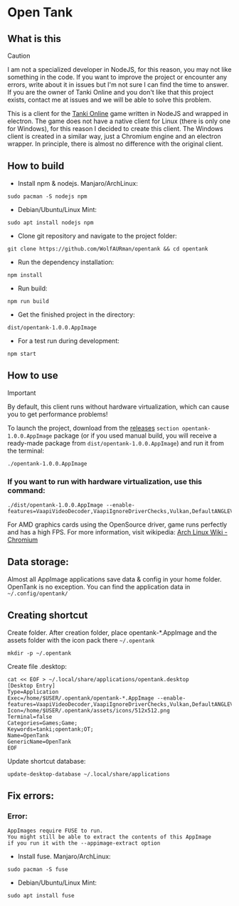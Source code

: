 # Open Tank

## What is this

> [!CAUTION]
> I am not a specialized developer in NodeJS, for this reason, you may not like something in the code. If you want to improve the project or encounter any errors, write about it in issues but I'm not sure I can find the time to answer. If you are the owner of Tanki Online and you don't like that this project exists, contact me at issues and we will be able to solve this problem.

This is a client for the [Tanki Online](https://tankionline.com) game written in NodeJS and wrapped in electron. The game does not have a native client for Linux (there is only one for Windows), for this reason I decided to create this client.
The Windows client is created in a similar way, just a Chromium engine and an electron wrapper. In principle, there is almost no difference with the original client.

## How to build

* Install npm & nodejs. Manjaro/ArchLinux:
```
sudo pacman -S nodejs npm
```

* Debian/Ubuntu/Linux Mint:
```
sudo apt install nodejs npm
```

* Clone git repository and navigate to the project folder:
```
git clone https://github.com/WolfAURman/opentank && cd opentank
```

* Run the dependency installation:
```
npm install
```

* Run build:
```
npm run build
```

* Get the finished project in the directory:
```
dist/opentank-1.0.0.AppImage
```

* For a test run during development:
```
npm start
```

## How to use

> [!IMPORTANT]
> By default, this client runs without hardware virtualization, which can cause you to get performance problems!

To launch the project, download from the [releases](https://github.com/WolfAURman/opentank/releases) ```section opentank-1.0.0.AppImage``` package (or if you used manual build, you will receive a ready-made package from ``dist/opentank-1.0.0.AppImage``) and run it from the terminal:
```
./opentank-1.0.0.AppImage
```


### If you want to run with hardware virtualization, use this command:
```
./dist/opentank-1.0.0.AppImage --enable-features=VaapiVideoDecoder,VaapiIgnoreDriverChecks,Vulkan,DefaultANGLEVulkan,VulkanFromANGLE
```

For AMD graphics cards using the OpenSource driver, game runs perfectly and has a high FPS. For more information, visit wikipedia: [Arch Linux Wiki - Chromium](https://wiki.archlinux.org/title/Chromium)

## Data storage:
Almost all AppImage applications save data & config in your home folder. OpenTank is no exception. You can find the application data in ```~/.config/opentank/```

## Creating shortcut

Create folder. After creation folder, place opentank-*.AppImage and the assets folder with the icon pack there ```~/.opentank```
```
mkdir -p ~/.opentank
```

Create file .desktop:
```
cat << EOF > ~/.local/share/applications/opentank.desktop
[Desktop Entry]
Type=Application
Exec=/home/$USER/.opentank/opentank-*.AppImage --enable-features=VaapiVideoDecoder,VaapiIgnoreDriverChecks,Vulkan,DefaultANGLEVulkan,VulkanFromANGLE
Icon=/home/$USER/.opentank/assets/icons/512x512.png
Terminal=false
Categories=Games;Game;
Keywords=tanki;opentank;OT;
Name=OpenTank
GenericName=OpenTank
EOF
```

Update shortcut database:
```
update-desktop-database ~/.local/share/applications
```

## Fix errors:

### Error:
```
AppImages require FUSE to run. 
You might still be able to extract the contents of this AppImage 
if you run it with the --appimage-extract option
```

* Install fuse. Manjaro/ArchLinux:
```
sudo pacman -S fuse
```

* Debian/Ubuntu/Linux Mint:
```
sudo apt install fuse
```